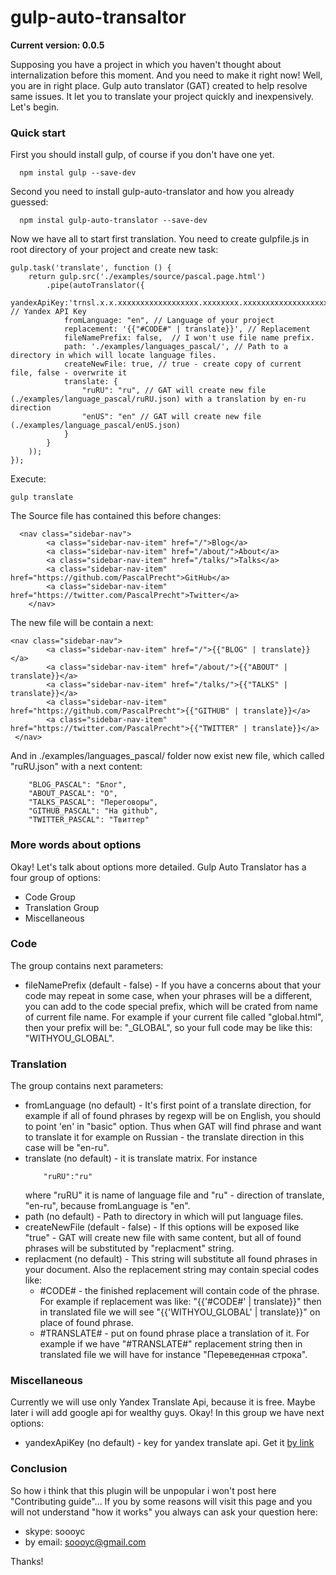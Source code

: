 # gulp-auto-transaltor 

**Current version: 0.0.5**

Supposing you have a project in which you haven't thought about internalization before this moment. And you need to make it right now! Well, you are in right place. Gulp auto translator (GAT) created to help resolve same issues. It let you to translate your project quickly and inexpensively. Let's begin.

### Quick start

First you should install gulp, of course if you don't have one yet. 

```
  npm instal gulp --save-dev
```

Second you need to install gulp-auto-translator and how you already guessed:

```
  npm instal gulp-auto-translator --save-dev
```

Now we have all to start first translation. You need to create gulpfile.js in root directory of your project and create new task:

```
gulp.task('translate', function () {
    return gulp.src('./examples/source/pascal.page.html')
        .pipe(autoTranslator({
            yandexApiKey:'trnsl.x.x.xxxxxxxxxxxxxxxxxx.xxxxxxxx.xxxxxxxxxxxxxxxxxxxxxxxxxxxxx', // Yandex API Key
            fromLanguage: "en", // Language of your project
            replacement: '{{"#CODE#" | translate}}', // Replacement
            fileNamePrefix: false,  // I won't use file name prefix.
            path: './examples/languages_pascal/', // Path to a directory in which will locate language files.
            createNewFile: true, // true - create copy of current file, false - overwrite it
            translate: {
                "ruRU": "ru", // GAT will create new file (./examples/language_pascal/ruRU.json) with a translation by en-ru direction
                "enUS": "en" // GAT will create new file (./examples/language_pascal/enUS.json)
            }
        }
    ));
});
```
Execute:

```
gulp translate
```

The Source file has contained this before changes: 

```
  <nav class="sidebar-nav">
        <a class="sidebar-nav-item" href="/">Blog</a>
        <a class="sidebar-nav-item" href="/about/">About</a>
        <a class="sidebar-nav-item" href="/talks/">Talks</a>
        <a class="sidebar-nav-item" href="https://github.com/PascalPrecht">GitHub</a>
        <a class="sidebar-nav-item" href="https://twitter.com/PascalPrecht">Twitter</a>
    </nav>
```

The new file will be contain a next:

```
<nav class="sidebar-nav">
        <a class="sidebar-nav-item" href="/">{{"BLOG" | translate}}</a>
        <a class="sidebar-nav-item" href="/about/">{{"ABOUT" | translate}}</a>
        <a class="sidebar-nav-item" href="/talks/">{{"TALKS" | translate}}</a>
        <a class="sidebar-nav-item" href="https://github.com/PascalPrecht">{{"GITHUB" | translate}}</a>
        <a class="sidebar-nav-item" href="https://twitter.com/PascalPrecht">{{"TWITTER" | translate}}</a>
 </nav>
```

And in ./examples/languages_pascal/ folder now exist new file, which called "ruRU.json" with a next content:

```
	"BLOG_PASCAL": "Блог",
	"ABOUT_PASCAL": "О",
	"TALKS_PASCAL": "Переговоры",
	"GITHUB_PASCAL": "На github",
	"TWITTER_PASCAL": "Твиттер"
```

### More words about options

Okay! Let's talk about options more detailed. Gulp Auto Translator has a four group of options: 

  - Code Group
  - Translation Group
  - Miscellaneous

### Code 

The group contains next parameters:

- fileNamePrefix (default - false) - If you have a concerns about that your code may repeat in some case, when your phrases will be a different, you can add to the code special prefix, which will be crated from name of current file name. For example if your current file called "global.html", then your prefix will be: "_GLOBAL", so your full code may be like this: "WITHYOU_GLOBAL".

### Translation

The group contains next parameters:

- fromLanguage (no default) - It's first point of a translate direction, for example if all of found phrases by regexp will be on English, you should to point 'en' in "basic" option. Thus when GAT will find phrase and want to translate it for example on Russian - the translate direction in this case will be "en-ru". 
- translate (no default) - it is translate matrix. For instance
	```
		"ruRU":"ru"
	```
	where "ruRU" it is name of language file
	and "ru" - direction of translate, "en-ru", because fromLanguage is "en".
- path (no default) - Path to directory in which will put language files. 
- createNewFile (default - false) - If this options will be exposed like "true" - GAT will create new file with same content, but all of found phrases will be substituted by "replacment" string.
- replacment (no default) - This string will substitute all found phrases in your document. Also the replacement string may contain special codes like:
     - #CODE# - the finished replacement will contain code of the phrase. For example if replacement was like: 
         "{{'#CODE#' | translate}}" then in translated file we will see "{{'WITHYOU_GLOBAL' | translate}}" on place of found phrase.
     - #TRANSLATE# - put on found phrase place a translation of it. For example if we have "#TRANSLATE#" replacement string then in translated file we will have for instance "Переведенная строка". 
     
### Miscellaneous

Currently we will use only Yandex Translate Api, because it is free. Maybe later i will add google api for wealthy guys. Okay! In this group we have next options:

- yandexApiKey (no default) - key for yandex translate api. Get it [by link ](https://tech.yandex.com/keys/get/?service=trnsl)

### Conclusion

So how i think that this plugin will be unpopular i won't post here "Contributing guide"... If you by some reasons will visit this page and you will not understand "how it works" you always can ask your question here:

- skype: soooyc
- by email: soooyc@gmail.com

Thanks! 



